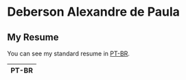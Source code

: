 # Deberson Alexandre de Paula

## My Resume

You can see my standard resume in [PT-BR](https://github.com/debersonpaula/resume/blob/master/ResumeDebersonDePaula_IT_PTBR_2017.11.29.pdf).

| PT-BR |
|:---:|
